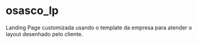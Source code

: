 # osasco_lp
Landing Page customizada usando o template da empresa para atender o layout desenhado pelo cliente.
